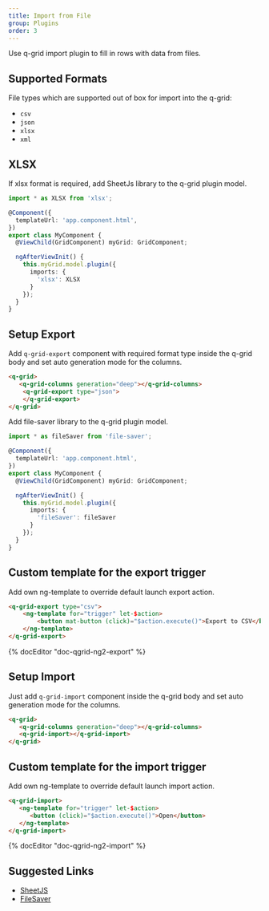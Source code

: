 ```yaml
---
title: Import from File
group: Plugins
order: 3
---
```


Use q-grid import plugin to fill in rows with data from files.

## Supported Formats

File types which are supported out of box for import into the q-grid:

* `csv`
* `json`
* `xlsx`
* `xml`

## XLSX 

If xlsx format is required, add SheetJs library to the q-grid plugin model.

```typescript
import * as XLSX from 'xlsx';

@Component({
  templateUrl: 'app.component.html',
})
export class MyComponent {
  @ViewChild(GridComponent) myGrid: GridComponent;

  ngAfterViewInit() {
    this.myGrid.model.plugin({
      imports: {
        'xlsx': XLSX
      }
    });
  }
}
```

## Setup Export

Add `q-grid-export` component with required format type inside the q-grid body and set auto generation mode for the columns.

```html
<q-grid>
   <q-grid-columns generation="deep"></q-grid-columns>
   	<q-grid-export type="json">
   	</q-grid-export>
</q-grid>
```

Add file-saver library to the q-grid plugin model.

```typescript
import * as fileSaver from 'file-saver';

@Component({
  templateUrl: 'app.component.html',
})
export class MyComponent {
  @ViewChild(GridComponent) myGrid: GridComponent;

  ngAfterViewInit() {
    this.myGrid.model.plugin({
      imports: {
        'fileSaver': fileSaver
      }
    });
  }
}
```

## Custom template for the export trigger

Add own ng-template to override default launch export action.

```html
<q-grid-export type="csv">
	<ng-template for="trigger" let-$action>
		<button mat-button (click)="$action.execute()">Export to CSV</button>
	</ng-template>
</q-grid-export>
```

{% docEditor "doc-qgrid-ng2-export" %}


## Setup Import

Just add `q-grid-import` component inside the q-grid body and set auto generation mode for the columns.

```html
<q-grid>
   <q-grid-columns generation="deep"></q-grid-columns>
   <q-grid-import></q-grid-import>
</q-grid>
```

## Custom template for the import trigger

Add own ng-template to override default launch import action.

```html
<q-grid-import>
   <ng-template for="trigger" let-$action>
      <button (click)="$action.execute()">Open</button>
   </ng-template>
</q-grid-import>
```

{% docEditor "doc-qgrid-ng2-import" %}

## Suggested Links

* [SheetJS](http://github.com/SheetJS/js-xlsx)
* [FileSaver](https://github.com/eligrey/FileSaver.js/)